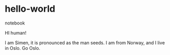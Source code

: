 # hello-world
notebook

HI human!

I am Simen, it is pronounced as the man seeds. I am from Norway, and I live in Oslo. Go Oslo.
